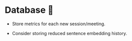 # Database 💽

- Store metrics for each new session/meeting.

- Consider storing reduced sentence embedding history.
